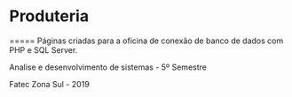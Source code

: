# Produteria #
=====
Páginas criadas para a oficina de conexão de banco de dados com PHP e SQL Server.

Analise e desenvolvimento de sistemas - 5º Semestre

Fatec Zona Sul - 2019
